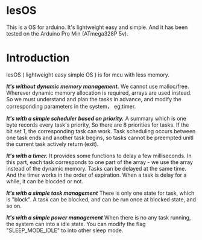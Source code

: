 # lesOS
This is a OS for arduino. It's lightweight easy and simple. And it has been tested on the Arduino Pro Min (ATmega328P 5v).

# Introduction
lesOS ( lightweight easy simple OS ) is for mcu with less memory. 

***It's without dynamic memory management.***
We cannot use malloc/free. Wherever dynamic memory allocation is required, arrays are used instead. So we must understand and plan the tasks in advance, and modify the corresponding parameters in the system， eg:timer.

***It's with a simple scheduler based on priority.***
A summary which is one byte records every task's priority, So there are 8 priorities for tasks. If the bit set 1, the corresponding task can work. 
Task scheduling occurs between one task ends and another task begins, so tasks cannot be preempted unitl the current task actively return (exit).

***It's with a timer.***
It provides some functions to delay a few milliseconds.
In this part, each task corresponds to one part of the array - we use the array instead of the dynamic memory. Tasks can be delayed at the same time. And the timer works in the order of expiration. When a task is delay for a while, it can be blocded or not.

***It's with a simple task management***
There is only one state for task, which is "block". A task can be blocked, and can be run once at blocked state, and so on.

***It's with a simple power management***
When there is no any task running, the system can into a idle state. You can modify the flag "SLEEP_MODE_IDLE" to into other sleep mode.

